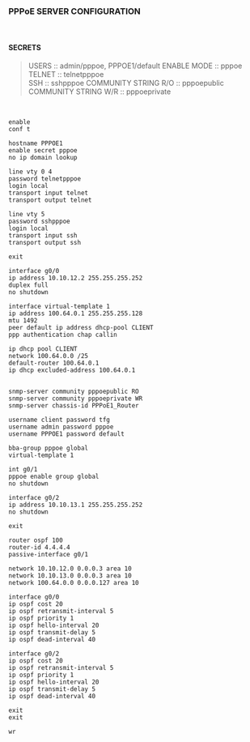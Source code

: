 ### PPPoE SERVER CONFIGURATION

&nbsp; 

#### SECRETS  

> USERS                 :: admin/pppoe, PPPOE1/default
> ENABLE MODE           :: pppoe
> TELNET                :: telnetpppoe  
> SSH                   :: sshpppoe 
> COMMUNITY STRING R/O  :: pppoepublic
> COMMUNITY STRING W/R  :: pppoeprivate


&nbsp;  

```  
enable
conf t

hostname PPPOE1
enable secret pppoe
no ip domain lookup

line vty 0 4
password telnetpppoe
login local
transport input telnet
transport output telnet

line vty 5
password sshpppoe
login local
transport input ssh
transport output ssh

exit

interface g0/0
ip address 10.10.12.2 255.255.255.252
duplex full
no shutdown

interface virtual-template 1
ip address 100.64.0.1 255.255.255.128
mtu 1492
peer default ip address dhcp-pool CLIENT
ppp authentication chap callin

ip dhcp pool CLIENT
network 100.64.0.0 /25
default-router 100.64.0.1
ip dhcp excluded-address 100.64.0.1


snmp-server community pppoepublic RO
snmp-server community pppoeprivate WR
snmp-server chassis-id PPPoE1_Router

username client password tfg
username admin password pppoe
username PPPOE1 password default

bba-group pppoe global
virtual-template 1

int g0/1
pppoe enable group global
no shutdown

interface g0/2
ip address 10.10.13.1 255.255.255.252
no shutdown

exit

router ospf 100
router-id 4.4.4.4
passive-interface g0/1

network 10.10.12.0 0.0.0.3 area 10
network 10.10.13.0 0.0.0.3 area 10
network 100.64.0.0 0.0.0.127 area 10

interface g0/0
ip ospf cost 20
ip ospf retransmit-interval 5
ip ospf priority 1
ip ospf hello-interval 20
ip ospf transmit-delay 5
ip ospf dead-interval 40

interface g0/2
ip ospf cost 20
ip ospf retransmit-interval 5
ip ospf priority 1
ip ospf hello-interval 20
ip ospf transmit-delay 5
ip ospf dead-interval 40

exit
exit

wr  
```  
